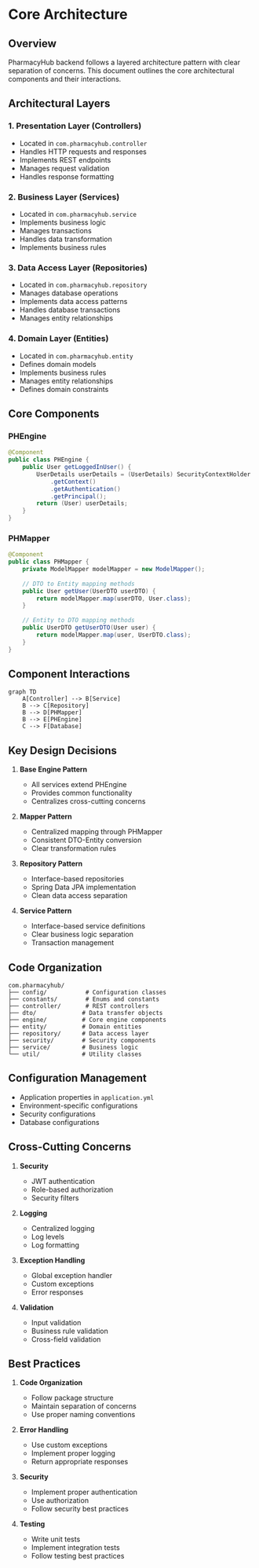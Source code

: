 # Core Architecture

## Overview

PharmacyHub backend follows a layered architecture pattern with clear separation of concerns. This document outlines the core architectural components and their interactions.

## Architectural Layers

### 1. Presentation Layer (Controllers)
- Located in `com.pharmacyhub.controller`
- Handles HTTP requests and responses
- Implements REST endpoints
- Manages request validation
- Handles response formatting

### 2. Business Layer (Services)
- Located in `com.pharmacyhub.service`
- Implements business logic
- Manages transactions
- Handles data transformation
- Implements business rules

### 3. Data Access Layer (Repositories)
- Located in `com.pharmacyhub.repository`
- Manages database operations
- Implements data access patterns
- Handles database transactions
- Manages entity relationships

### 4. Domain Layer (Entities)
- Located in `com.pharmacyhub.entity`
- Defines domain models
- Implements business rules
- Manages entity relationships
- Defines domain constraints

## Core Components

### PHEngine
```java
@Component
public class PHEngine {
    public User getLoggedInUser() {
        UserDetails userDetails = (UserDetails) SecurityContextHolder
            .getContext()
            .getAuthentication()
            .getPrincipal();
        return (User) userDetails;
    }
}
```

### PHMapper
```java
@Component
public class PHMapper {
    private ModelMapper modelMapper = new ModelMapper();
    
    // DTO to Entity mapping methods
    public User getUser(UserDTO userDTO) {
        return modelMapper.map(userDTO, User.class);
    }
    
    // Entity to DTO mapping methods
    public UserDTO getUserDTO(User user) {
        return modelMapper.map(user, UserDTO.class);
    }
}
```

## Component Interactions

```mermaid
graph TD
    A[Controller] --> B[Service]
    B --> C[Repository]
    B --> D[PHMapper]
    B --> E[PHEngine]
    C --> F[Database]
```

## Key Design Decisions

1. **Base Engine Pattern**
   - All services extend PHEngine
   - Provides common functionality
   - Centralizes cross-cutting concerns

2. **Mapper Pattern**
   - Centralized mapping through PHMapper
   - Consistent DTO-Entity conversion
   - Clear transformation rules

3. **Repository Pattern**
   - Interface-based repositories
   - Spring Data JPA implementation
   - Clean data access separation

4. **Service Pattern**
   - Interface-based service definitions
   - Clear business logic separation
   - Transaction management

## Code Organization

```
com.pharmacyhub/
├── config/           # Configuration classes
├── constants/        # Enums and constants
├── controller/       # REST controllers
├── dto/             # Data transfer objects
├── engine/          # Core engine components
├── entity/          # Domain entities
├── repository/      # Data access layer
├── security/        # Security components
├── service/         # Business logic
└── util/            # Utility classes
```

## Configuration Management

- Application properties in `application.yml`
- Environment-specific configurations
- Security configurations
- Database configurations

## Cross-Cutting Concerns

1. **Security**
   - JWT authentication
   - Role-based authorization
   - Security filters

2. **Logging**
   - Centralized logging
   - Log levels
   - Log formatting

3. **Exception Handling**
   - Global exception handler
   - Custom exceptions
   - Error responses

4. **Validation**
   - Input validation
   - Business rule validation
   - Cross-field validation

## Best Practices

1. **Code Organization**
   - Follow package structure
   - Maintain separation of concerns
   - Use proper naming conventions

2. **Error Handling**
   - Use custom exceptions
   - Implement proper logging
   - Return appropriate responses

3. **Security**
   - Implement proper authentication
   - Use authorization
   - Follow security best practices

4. **Testing**
   - Write unit tests
   - Implement integration tests
   - Follow testing best practices